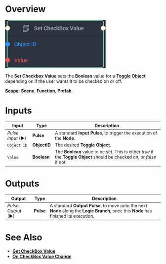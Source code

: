 # Overview

![The Set CheckBox Value Node.](../../../.gitbook/assets/setcheckboxvaluenode20241.png)

The **Set Checkbox Value** sets the **Boolean** value for a [**Toggle Object**](../../../objects-and-types/scene2d-objects/gui/toggle.md) depending on if the user wants it to be checked on or off.

[**Scope**](../../overview.md#scopes): **Scene**, **Function**, **Prefab**.


# Inputs

|Input|Type|Description|
|---|---|---|
|*Pulse Input* (►)|**Pulse**|A standard **Input Pulse**, to trigger the execution of the **Node**.|
|`Object ID`|**ObjectID**|The desired **Toggle Object**.|
|`Value`|**Boolean**|The **Boolean** value to be set. This is either *true* if the **Toggle Object** should be checked on, or *false* if not.|

# Outputs

|Output|Type|Description|
|---|---|---|
|*Pulse Output* (►)|**Pulse**|A standard **Output Pulse**, to move onto the next **Node** along the **Logic Branch**, once this **Node** has finished its execution.|

# See Also

* [**Get CheckBox Value**](get-checkbox-value.md)
* [**On CheckBox Value Change**](../../events/object/on-checkbox-value-change.md)


